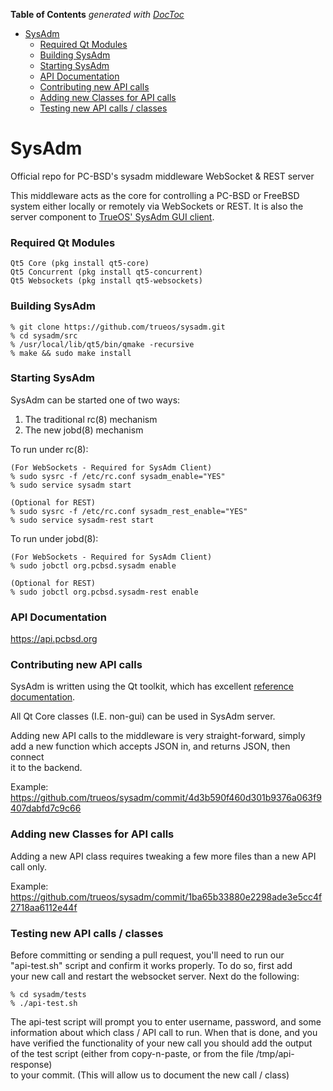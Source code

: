 <!-- START doctoc generated TOC please keep comment here to allow auto update -->
<!-- DON'T EDIT THIS SECTION, INSTEAD RE-RUN doctoc TO UPDATE -->
**Table of Contents**  *generated with [DocToc](https://github.com/thlorenz/doctoc)*

- [SysAdm](#sysadm)
    - [Required Qt Modules](#required-qt-modules)
    - [Building SysAdm](#building-sysadm)
    - [Starting SysAdm](#starting-sysadm)
    - [API Documentation](#api-documentation)
    - [Contributing new API calls](#contributing-new-api-calls)
    - [Adding new Classes for API calls](#adding-new-classes-for-api-calls)
    - [Testing new API calls / classes](#testing-new-api-calls--classes)

<!-- END doctoc generated TOC please keep comment here to allow auto update -->

# SysAdm

Official repo for PC-BSD's sysadm middleware WebSocket & REST server

This middleware acts as the core for controlling a PC-BSD or FreeBSD <br />
system either locally or remotely via WebSockets or REST. It is also the <br />
server component to [TrueOS' SysAdm GUI client](https://github.com/trueos/sysadm-ui-qt).

### Required Qt Modules

```
Qt5 Core (pkg install qt5-core)
Qt5 Concurrent (pkg install qt5-concurrent)
Qt5 Websockets (pkg install qt5-websockets)
```

### Building SysAdm

```
% git clone https://github.com/trueos/sysadm.git
% cd sysadm/src
% /usr/local/lib/qt5/bin/qmake -recursive
% make && sudo make install
```

### Starting SysAdm

SysAdm can be started one of two ways:
1. The traditional rc(8) mechanism
2. The new jobd(8) mechanism

To run under rc(8):
```
(For WebSockets - Required for SysAdm Client)
% sudo sysrc -f /etc/rc.conf sysadm_enable="YES"
% sudo service sysadm start

(Optional for REST)
% sudo sysrc -f /etc/rc.conf sysadm_rest_enable="YES"
% sudo service sysadm-rest start
```

To run under jobd(8):
```
(For WebSockets - Required for SysAdm Client)
% sudo jobctl org.pcbsd.sysadm enable

(Optional for REST)
% sudo jobctl org.pcbsd.sysadm-rest enable
```

### API Documentation

https://api.pcbsd.org

### Contributing new API calls

SysAdm is written using the Qt toolkit, which has excellent [reference documentation](http://doc.qt.io/qt-5/classes.html).

All Qt Core classes (I.E. non-gui) can be used in SysAdm server.

Adding new API calls to the middleware is very straight-forward, simply <br />
add a new function which accepts JSON in, and returns JSON, then connect <br />
it to the backend.

Example:
https://github.com/trueos/sysadm/commit/4d3b590f460d301b9376a063f9407dabfd7c9c66

### Adding new Classes for API calls

Adding a new API class requires tweaking a few more files than a new API call only.

Example:
https://github.com/trueos/sysadm/commit/1ba65b33880e2298ade3e5cc4f2718aa6112e44f

### Testing new API calls / classes

Before committing or sending a pull request, you'll need to run our  <br />
"api-test.sh" script and confirm it works properly. To do so, first add <br />
your new call and restart the websocket server. Next do the following:

```
% cd sysadm/tests
% ./api-test.sh
```

The api-test script will prompt you to enter username, password, and some <br />
information about which class / API call to run. When that is done, and you <br />
have verified the functionality of your new call you should add the output <br />
of the test script (either from copy-n-paste, or from the file /tmp/api-response) <br />
to your commit. (This will allow us to document the new call / class)


